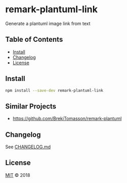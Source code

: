 # remark-plantuml-link
Generate a plantuml image link from text

## Table of Contents

-   [Install](#install)
-   [Changelog](#changelog)
-   [License](#license)

## Install
```sh
npm install --save-dev remark-plantuml-link
```

## Similar Projects
* https://github.com/BrekiTomasson/remark-plantuml

## Changelog

See [CHANGELOG.md](CHANGELOG.md)

## License

[MIT](LICENSE) © 2018
